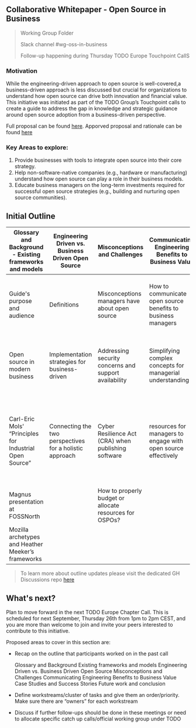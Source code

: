 ## Collaborative Whitepaper - Open Source in Business

> Working Group Folder
> 
> Slack channel #wg-oss-in-business
> 
> Follow-up happening during Thursday TODO Europe Touchpoint CallS


### Motivation
While the engineering-driven approach to open source is well-covered,a business-driven approach is less discussed but crucial for organizations to understand how open source can drive both innovation and financial value.
This initiative was initiated as part of the TODO Group’s Touchpoint calls to create a guide to address the gap in knowledge and strategic guidance around open source adoption from a business-driven perspective.

Full proposal can be found [here](https://github.com/todogroup/ospology/discussions/481).
Apporved proposal and rationale can be found [here](https://github.com/todogroup/governance/blob/main/resolutions/approved/2024-08-05.md)

### Key Areas to explore:

1.	Provide businesses with tools to integrate open source into their core strategy.
2.	Help non-software-native companies (e.g., hardware or manufacturing) understand how open source can play a role in their business models.
3.	Educate business managers on the long-term investments required for successful open source strategies (e.g., building and nurturing open source communities).

## Initial Outline 

 Glossary and Background - Existing frameworks and models | Engineering Driven vs. Business Driven Open Source | Misconceptions and Challenges | Communicating Engineering Benefits to Business Value | Case Studies and Success Stories | Future work and conclusion
-- | -- | -- | -- | -- | --
Guide's purpose and audience | Definitions | Misconceptions managers have about open source | How to communicate open source benefits to business managers | Neutral collaboration: Stories from organizations like LF Energy’s OpenSTEF | Creating a living document that evolves with community input
Open source in modern business | Implementation strategies for business-driven | Addressing security concerns and support availability | Simplifying complex concepts for managerial understanding | Real-life examples to cluster open source suppliers to assess if they are open source first | Recap of the guide’s key points
Carl-Eric Mols' “Principles for Industrial Open Source” | Connecting the two perspectives for a holistic approach | Cyber Resilience Act (CRA) when publishing software | resources for managers to engage with open source effectively | Real-life examples that shares a system that enables organizations  to asses “What do I want to reach by open-sourcing this?” |  
Magnus presentation at FOSSNorth |   | How to properly budget or allocate resources for OSPOs? |   |   |  
Mozilla archetypes and Heather Meeker’s frameworks |   |   |   |   |  

> To learn more about outline updates please visit the dedicated GH Discussions repo [here](https://github.com/todogroup/ospology/discussions/481)
## What's next?

Plan to move forward in the next TODO Europe Chapter Call. This is scheduled for next September, Thursday 26th from 1pm to 2pm CEST, and you are more than welcome to join and invite your peers interested to contribute to this initiative.

Proposed areas to cover in this section are:

- Recap on the outline that participants worked on in the past call

    Glossary and Background
    Existing frameworks and models
    Engineering Driven vs. Business Driven Open Source
    Misconceptions and Challenges
    Communicating Engineering Benefits to Business Value
    Case Studies and Success Stories
    Future work and conclusion

- Define workstreams/cluster of tasks and give them an order/priority. Make sure there are “owners” for each workstream
- Discuss if further follow-ups should be done in these meetings or need to allocate specific catch up calls/official working group under TODO
